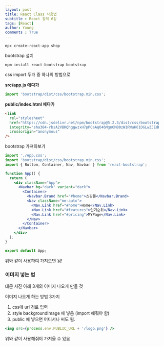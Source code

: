 ```yaml
---
layout: post
title: React Class 사용법
subtitle : React 강의 6강
tags: [React]
author: Young
comments : True
---
```


```
npx create-react-app shop
```


bootstrap 설치

```
npm install react-bootstrap bootstrap
```

css import 
두개 중 하나의 방법으로 

**src/app.js 에다가**
```js
import 'bootstrap/dist/css/bootstrap.min.css';
```
**public/index.html 에다가**
```html
<link
  rel="stylesheet"
  href="https://cdn.jsdelivr.net/npm/bootstrap@5.2.3/dist/css/bootstrap.min.css"
  integrity="sha384-rbsA2VBKQhggwzxH7pPCaAqO46MgnOM80zW1RWuH61DGLwZJEdK2Kadq2F9CUG65"
  crossorigin="anonymous"
/>
```

bootstrap 가져와보기

```jsx
import './App.css';
import 'bootstrap/dist/css/bootstrap.min.css';
import { Button, Container, Nav, Navbar } from 'react-bootstrap';

function App() {
  return (
    <div className="App">
      <Navbar bg="dark" variant="dark">
        <Container>
          <Navbar.Brand href="#home">쇼핑몰</Navbar.Brand>
          <Nav className="me-auto">
            <Nav.Link href="#home">Home</Nav.Link>
            <Nav.Link href="#features">인기순위</Nav.Link>
            <Nav.Link href="#pricing">MYPage</Nav.Link>
          </Nav>
        </Container>
      </Navbar>
    </div>
  );
}

export default App;
```

위와 같이 사용하여 가져오면 됨!


### 이미지 넣는 법

대문 사진
아래 3개의 이미지 나오게 만들 것

이미지 나오게 하는 방법 3가지

1. css에 url 경로 입력
2. style backgroundImage 에 넣음 (import 해줘야 함)
3. public 에 넣으면 어디서나 써도 됨.

```jsx
<img src={process.env.PUBLIC_URL + '/logo.png'} />
```

위와 같이 사용해줘야 가져올 수 있음